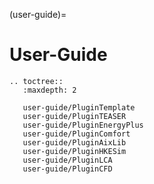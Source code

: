 (user-guide)=
# User-Guide
```{eval-rst}
.. toctree::
   :maxdepth: 2

   user-guide/PluginTemplate
   user-guide/PluginTEASER
   user-guide/PluginEnergyPlus
   user-guide/PluginComfort
   user-guide/PluginAixLib
   user-guide/PluginHKESim
   user-guide/PluginLCA
   user-guide/PluginCFD
```
